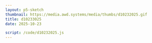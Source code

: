 ```yaml
---
layout: p5-sketch
thumbnail: https://media.awd.systems/media/thumbs/d10232025.gif
title: d10233025
date: 2025-10-23

script: /code/d10232025.js
---
```

